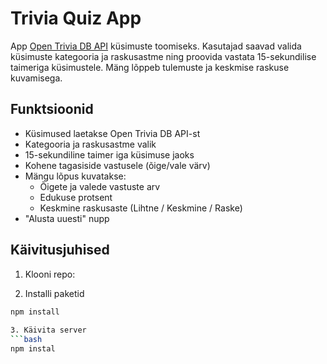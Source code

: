 # Trivia Quiz App 

App [Open Trivia DB API](https://opentdb.com/) küsimuste toomiseks. Kasutajad saavad valida küsimuste kategooria ja raskusastme ning proovida vastata 15-sekundilise taimeriga küsimustele. Mäng lõppeb tulemuste ja keskmise raskuse kuvamisega.

## Funktsioonid

- Küsimused laetakse Open Trivia DB API-st
- Kategooria ja raskusastme valik
- 15-sekundiline taimer iga küsimuse jaoks
- Kohene tagasiside vastusele (õige/vale värv)
- Mängu lõpus kuvatakse:
  - Õigete ja valede vastuste arv
  - Edukuse protsent
  - Keskmine raskusaste (Lihtne / Keskmine / Raske)
- "Alusta uuesti" nupp



## Käivitusjuhised

1. Klooni repo:

2. Installi paketid
```bash
npm install
   
3. Käivita server
```bash
npm instal

